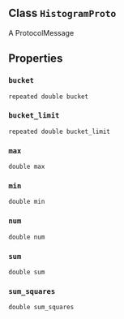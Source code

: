 

## Class  `HistogramProto` 
A ProtocolMessage



## Properties


###  `bucket` 
 `repeated double bucket` 



###  `bucket_limit` 
 `repeated double bucket_limit` 



###  `max` 
 `double max` 



###  `min` 
 `double min` 



###  `num` 
 `double num` 



###  `sum` 
 `double sum` 



###  `sum_squares` 
 `double sum_squares` 

